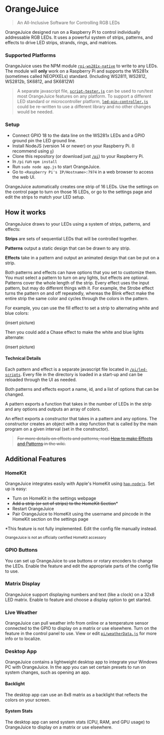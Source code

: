 # OrangeJuice
>An All-Inclusive Software for Controlling RGB LEDs

OrangeJuice designed run on a Raspberry Pi to control individually addressable RGB LEDs. 
It uses a powerful system of strips, patterns, and effects to drive LED strips, strands, rings, and matrices.

### Supported Platforms
OrangeJuice uses the NPM module [`rpi-ws281x-native`](https://www.npmjs.com/package/rpi-ws281x-native) to write to any LEDs. 
The module will __only__ work on a Raspberry Pi and supports the WS281x (sometimes called NEOPIXELs) standard. (Including WS2811, WS2812, WS2812b, SK6812, and SK6812W)

>A separate javascript file, [`script-tester.js`](./pi/script-tester.js) can be used to run/test most OrangeJuice features on any platform. 
To support a different LED standard or microcontroller platform, [`led-pin-controller.js`](./pi/led-pin-control.js) could be re-written to use a different library and no other changes would be needed.

### Setup
* Connect GPIO 18 to the data line on the WS281x LEDs and a GPIO ground pin the LED ground line.
* Install NodeJS (version 14 or newer) on your Raspberry Pi. (I recommend using [`n`](https://www.npmjs.com/package/n))
* Clone this repository (or download just [`/pi`](./pi)) to your Raspberry Pi. 
* In `/pi` run `npm install`
* Run `sudo node app.js` to start OrangeJuice.
* Go to `<Raspberry Pi's IP/Hostname>:7974` in a web browser to access the web UI.

OrangeJuice automatically creates one strip of 16 LEDs. 
Use the settings on the control page to turn on those 16 LEDs, or go to the settings page and edit the strips to match your LED setup.

## How it works

OrangeJuice draws to your LEDs using a system of strips, patterns, and effects:

__Strips__ are sets of sequential LEDs that will be controlled together.

__Patterns__ output a static design that can be drawn to any strip.

__Effects__ take in a pattern and output an animated design that can be put on a strip.

Both patterns and effects can have options that you set to customize them. 
You must select a pattern to turn on any lights, but effects are optional.
Patterns cover the whole length of the strip.
Every effect uses the input pattern, but may do different things with it. 
For example, the Strobe effect turns the pattern on and off repeatedly, 
whereas the Blink effect make the entire strip the same color and cycles through the colors in the pattern.

For example, you can use the fill effect to set a strip to alternating white and blue colors:

(insert picture)

Then you could add a Chase effect to make the white and blue lights alternate:

(insert picture)

#### Technical Details

Each pattern and effect is a separate javascript file located in [`/pi/led-scripts`](./pi/led-scripts).
Every file in the directory is loaded in a start-up and can be reloaded through the UI as needed.

Both patterns and effects export a name, id, and a list of options that can be changed.

A pattern exports a function that takes in the number of LEDs in the strip and any options and outputs an array of colors.

An effect exports a constructor that takes in a pattern and any options. 
The constructor creates an object with a step function that is called by the main program on a given interval (set in the constructor).

>~~For more details on effects and patterns, read [How to make Effects and Patterns]() in the wiki.~~

## Additional Features

### HomeKit
OrangeJuice integrates easily with Apple's HomeKit using [`hap-nodejs`](https://www.npmjs.com/package/hap-nodejs).
Set up is easy:

* Turn on HomeKit in the settings webpage
* ~~Add a strip (or set of strips) to the HomeKit Section~~*
* Restart OrangeJuice
* Pair OrangeJuice to HomeKit using the username and pincode in the HomeKit section on the settings page

*This feature is not fully implemented. Edit the config file manually instead.

<sub>OrangeJuice is not an officially certified HomeKit accessory</sub>

### GPIO Buttons
You can set up OrangeJuice to use buttons or rotary encoders to change the LEDs. 
Enable the feature and edit the appropriate parts of the config file to use.

### Matrix Display
OrangeJuice support displaying numbers and text (like a clock) on a 32x8 LED matrix.
Enable to feature and choose a display option to get started.

### Live Weather
OrangeJuice can pull weather info from online or a temperature sensor connected to the GPIO to display on a matrix or use elsewhere.
Turn on the feature in the control panel to use. View or edit [`pi/weatherData.js`](./pi/weatherData.js) for more info or to localize.

### Desktop App
OrangeJuice contains a lightweight desktop app to integrate your Windows PC with OrangeJuice. 
In the app you can set certain presets to run on system changes, such as opening an app.

#### Backlight
The desktop app can use an 8x8 matrix as a backlight that reflects the colors on your screen.

#### System Stats
The desktop app can send system stats (CPU, RAM, and GPU usage) to OrangeJuice to display on a matrix or use elsewhere.